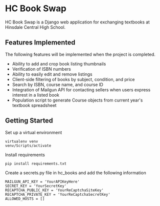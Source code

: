 # HC Book Swap

HC Book Swap is a Django web application for exchanging textbooks at Hinsdale Central High School.

## Features Implemented

The following features will be implemented when the project is completed.

- Ability to add and crop book listing thumbnails
- Verification of ISBN numbers
- Ability to easily edit and remove listings
- Client-side filtering of books by subject, condition, and price
- Search by ISBN, course name, and course ID
- Integration of Mailgun API for contacting sellers when users express interest in a listed book
- Population script to generate Course objects from current year's textbook spreadsheet

## Getting Started

Set up a virtual environment

```
virtualenv venv
venv/Scripts/activate
```

Install requirements

```
pip install requirements.txt
```

Create a secrets.py file in hc_books and add the following information

```
MAILGUN_API_KEY = 'YourAPIKeyHere'
SECRET_KEY = 'YourSecretKey'
RECAPTCHA_PUBLIC_KEY = 'YourReCaptchaSiteKey'
RECAPTCHA_PRIVATE_KEY = 'YourReCaptchaSecretKey'
ALLOWED_HOSTS = []
```